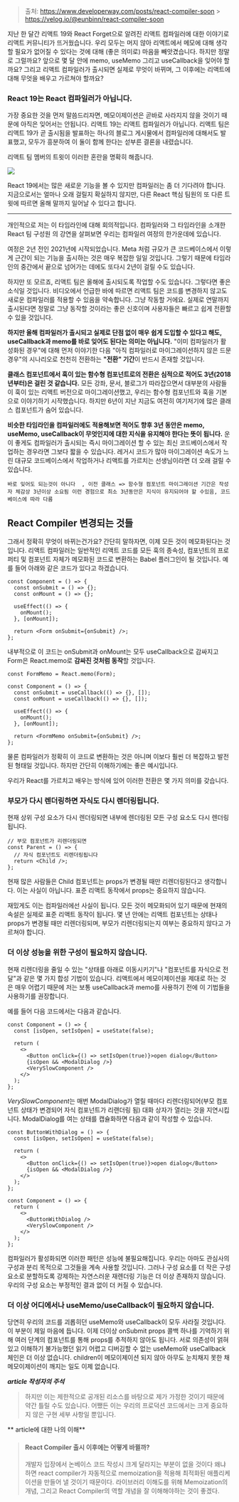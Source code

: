> 출처: https://www.developerway.com/posts/react-compiler-soon > https://velog.io/@eunbinn/react-compiler-soon

지난 한 달간 리액트 19와 React Forget으로 알려진 리액트 컴파일러에 대한 이야기로 리액트 커뮤니티가 뜨거웠습니다. 우리 모두는 머지 않아 리액트에서 메모에 대해 생각할 필요가 없어질 수 있다는 것에 대해 (좋은 의미로) 마음을 빼앗겼습니다. 하지만 정말로 그럴까요? 앞으로 몇 달 안에 memo, useMemo 그리고 useCallback을 잊어야 할까요? 그리고 리액트 컴파일러가 출시되면 실제로 무엇이 바뀌며, 그 이후에는 리액트에 대해 무엇을 배우고 가르쳐야 할까요?

### React 19는 React 컴파일러가 아닙니다.

가장 중요한 것을 먼저 말씀드리자면, 메모이제이션은 곧바로 사라지지 않을 것이기 때문에 아직은 잊어서는 안됩니다. 리액트 19는 리액트 컴파일러가 아닙니다. 리액트 팀은 리액트 19가 곧 출시됨을 발표하는 하나의 블로그 게시물에서 컴파일러에 대해서도 발표했고, 모두가 흥분하여 이 둘이 함께 한다는 섣부른 결론을 내렸습니다.

리액트 팀 멤버의 트윗이 이러한 혼란을 명확히 해줍니다.

![](https://velog.velcdn.com/images/ronney/post/0901a78b-9dc4-4005-943e-ccfe9a3a85c8/image.png)

React 19에서는 많은 새로운 기능을 볼 수 있지만 컴파일러는 좀 더 기다려야 합니다. 지금으로서는 얼마나 오래 걸릴지 확실하지 않지만, 다른 React 핵심 팀원의 또 다른 트윗에 따르면 올해 말까지 일어날 수 있다고 합니다.

---

개인적으로 저는 이 타임라인에 대해 회의적입니다. 컴파일러와 그 타임라인을 소개한 React 팀 구성원 의 강연을 살펴보면 우리는 컴파일러 여정의 한가운데에 있습니다.

여정은 2년 전인 2021년에 시작되었습니다. Meta 처럼 규모가 큰 코드베이스에서 이렇게 근간이 되는 기능을 출시하는 것은 매우 복잡한 일일 것입니다. 그렇기 때문에 타임라인의 중간에서 끝으로 넘어가는 데에도 또다시 2년이 걸릴 수도 있습니다.

하지만 또 모르죠, 리액트 팀은 올해에 출시되도록 작업할 수도 있습니다. 그렇다면 좋은 소식일 것입니다. 비디오에서 언급한 바에 따르면 리액트 팀은 코드를 변경하지 않고도 새로운 컴파일러를 적용할 수 있음을 약속합니다. 그냥 작동할 거에요. 실제로 연말까지 출시된다면 정말로 그냥 동작할 것이라는 좋은 신호이며 사용자들은 빠르고 쉽게 전환할 수 있을 것입니다.

**하지만 올해 컴파일러가 출시되고 실제로 단점 없이 매우 쉽게 도입할 수 있다고 해도, useCallback과 memo를 바로 잊어도 된다는 의미는 아닙니다.** "이미 컴파일러가 활성화된 경우"에 대해 먼저 이야기한 다음 "아직 컴파일러로 마이그레이션하지 않은 드문 경우"의 시나리오로 천천히 전환하는 **"전환" 기간**이 반드시 존재할 것입니다.

**클래스 컴포넌트에서 훅이 있는 함수형 컴포넌트로의 전환은 심적으로 적어도 3년(2018년부터)은 걸린 것 같습니다.** 모든 강좌, 문서, 블로그가 따라잡으면서 대부분의 사람들이 훅이 있는 리액트 버전으로 마이그레이션했고, 우리는 함수형 컴포넌트와 훅을 기본으로 이야기하기 시작했습니다. 하지만 6년이 지난 지금도 여전히 여기저기에 많은 클래스 컴포넌트가 숨어 있습니다.

**비슷한 타임라인을 컴파일러에도 적용해보면 적어도 향후 3년 동안은 memo, useMemo, useCallback이 무엇인지에 대한 지식을 유지해야 한다는 뜻이 됩니다.** 운이 좋게도 컴파일러가 출시되는 즉시 마이그레이션 할 수 있는 최신 코드베이스에서 작업하는 경우라면 그보다 짧을 수 있습니다. 레거시 코드가 많아 마이그레이션 속도가 느린 대규모 코드베이스에서 작업하거나 리액트를 가르치는 선생님이라면 더 오래 걸릴 수 있습니다.

```
바로 잊어도 되는것이 아니다  , 이전 클래스 => 함수형 컴포넌트 마이그레이션 기간은 작성자 체감상 3년이상 소요됨 이런 경험으로 최소 3년동안은 지식이 유지되어야 할 수있음, 코드베이스에 따라 다름
```

## React Compiler 변경되는 것들

그래서 정확히 무엇이 바뀌는건가요? 간단히 말하자면, 이제 모든 것이 메모화된다는 것입니다. 리액트 컴파일러는 일반적인 리액트 코드를 모든 훅의 종속성, 컴포넌트의 프로퍼티 및 컴포넌트 자체가 메모화된 코드로 변환하는 Babel 플러그인이 될 것입니다. 예를 들어 아래와 같은 코드가 있다고 하겠습니다.

```
const Component = () => {
  const onSubmit = () => {};
  const onMount = () => {};

  useEffect(() => {
    onMount();
  }, [onMount]);

  return <Form onSubmit={onSubmit} />;
};
```

내부적으로 이 코드는 onSubmit과 onMount는 모두 useCallback으로 감싸지고 Form은 React.memo로 **감싸진 것처럼 동작**할 것입니다.

```
const FormMemo = React.memo(Form);

const Component = () => {
  const onSubmit = useCallback(() => {}, []);
  const onMount = useCallback(() => {}, []);

  useEffect(() => {
    onMount();
  }, [onMount]);

  return <FormMemo onSubmit={onSubmit} />;
};
```

물론 컴파일러가 정확히 이 코드로 변환하는 것은 아니며 이보다 훨씬 더 복잡하고 발전된 형태일 것입니다. 하지만 간단히 이해하기에는 좋은 예시입니다.

우리가 React를 가르치고 배우는 방식에 있어 이러한 전환은 몇 가지 의미를 갖습니다.

### 부모가 다시 렌더링하면 자식도 다시 렌더링됩니다.

현재 상위 구성 요소가 다시 렌더링되면 내부에 렌더링된 모든 구성 요소도 다시 렌더링됩니다.

```
// 부모 컴포넌트가 리렌더링되면
const Parent = () => {
  // 자식 컴포넌트도 리렌더링됩니다
  return <Child />;
};
```

현재 많은 사람들은 Child 컴포넌트는 props가 변경될 때만 리렌더링된다고 생각합니다. 이는 사실이 아닙니다. 표준 리액트 동작에서 props는 중요하지 않습니다.

재밌게도 이는 컴파일러에선 사실이 됩니다. 모든 것이 메모화되어 있기 때문에 현재의 속설은 실제로 표준 리액트 동작이 됩니다. 몇 년 안에는 리액트 컴포넌트는 상태나 props가 변경될 때만 리렌더링되며, 부모가 리렌더링되는지 여부는 중요하지 않다고 가르쳐야 합니다.

### 더 이상 성능을 위한 구성이 필요하지 않습니다.

현재 리렌더링을 줄일 수 있는 "상태를 아래로 이동시키기"나 "컴포넌트를 자식으로 전달"과 같은 몇 가지 합성 기법이 있습니다. 리액트에서 메모이제이션을 제대로 하는 것은 매우 어렵기 때문에 저는 보통 useCallback과 memo를 사용하기 전에 이 기법들을 사용하기를 권장합니다.

예를 들어 다음 코드에서는 다음과 같습니다.

```
const Component = () => {
  const [isOpen, setIsOpen] = useState(false);

  return (
    <>
      <Button onClick={() => setIsOpen(true)}>open dialog</Button>
      {isOpen && <ModalDialog />}
      <VerySlowComponent />
    </>
  );
};
```

*VerySlowComponent*는 매번 ModalDialog가 열릴 때마다 리렌더링되어(부모 컴포넌트 상태가 변경되어 자식 컴포넌트가 리랜더링 됨) 대화 상자가 열리는 것을 지연시킵니다. ModalDialog를 여는 상태를 캡슐화하면 다음과 같이 작성할 수 있습니다.

```
const ButtonWithDialog = () => {
  const [isOpen, setIsOpen] = useState(false);

  return (
    <>
      <Button onClick={() => setIsOpen(true)}>open dialog</Button>
      {isOpen && <ModalDialog />}
    </>
  );
};

const Component = () => {
  return (
    <>
      <ButtonWithDialog />
      <VerySlowComponent />
    </>
  );
};
```

컴파일러가 활성화되면 이러한 패턴은 성능에 불필요해집니다. 우리는 아마도 관심사의 구성과 분리 목적으로 그것들을 계속 사용할 것입니다. 그러나 구성 요소를 더 작은 구성 요소로 분할하도록 강제하는 자연스러운 재렌더링 기능은 더 이상 존재하지 않습니다. 우리의 구성 요소는 부정적인 결과 없이 더 커질 수 있습니다.

### 더 이상 어디에서나 useMemo/useCallback이 필요하지 않습니다.

당연히 우리의 코드를 괴롭히던 useMemo와 useCallback이 모두 사라질 것입니다. 이 부분이 제일 마음에 듭니다. 이제 더이상 onSubmit props 콜백 하나를 기억하기 위해 여러 단계의 컴포넌트를 통해 props를 추적하지 않아도 됩니다. 서로 의존성이 얽혀있고 이해하기 불가능했던 읽기 어렵고 디버깅할 수 없는 useMemo와 useCallback 체인은 더 이상 없습니다. children이 메모이제이션 되지 않아 아무도 눈치채지 못한 채 메모이제이션이 깨지는 일도 이제 없습니다.

_**article 작성자의 주석**_

> 하지만 이는 제한적으로 공개된 리소스를 바탕으로 제가 가정한 것이기 때문에 약간 틀릴 수도 있습니다. 어쨌든 이는 우리의 프로덕션 코드에서는 크게 중요하지 않은 구현 세부 사항일 뿐입니다.

** article에 대한 나의 이해**

> #### React Compiler 출시 이후에는 어떻게 바뀔까?
>
> 개발자 입장에서 논베이스 코드 작성시 크게 달라지는 부분이 없을 것이다
> 왜냐하면 react compiler가 자동적으로 memoization을 적용해 최적화된 애플리케이션을 만들어 낼 것이기 때문이다.
> 라이브러리 이해도를 위해 Memoization의 개념, 그리고 React Compiler의 역할 개념을 잘 이해해야하는 것이 좋겠다.
